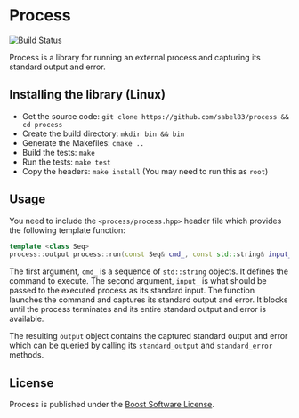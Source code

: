 # Process

[![Build Status](https://secure.travis-ci.org/sabel83/process.png?branch=master "Build Status")](http://travis-ci.org/sabel83/process)

Process is a library for running an external process and capturing its standard
output and error.

## Installing the library (Linux)

* Get the source code: `git clone https://github.com/sabel83/process && cd process`
* Create the build directory: `mkdir bin && bin`
* Generate the Makefiles: `cmake ..`
* Build the tests: `make`
* Run the tests: `make test`
* Copy the headers: `make install` (You may need to run this as `root`)

## Usage

You need to include the `<process/process.hpp>` header file which provides the
following template function:

```cpp
template <class Seq>
process::output process::run(const Seq& cmd_, const std::string& input_)
```

The first argument, `cmd_` is a sequence of `std::string` objects. It defines
the command to execute. The second argument, `input_` is what should be passed
to the executed process as its standard input. The function launches the
command and captures its standard output and error. It blocks until the process
terminates and its entire standard output and error is available.

The resulting `output` object contains the captured standard output and error
which can be queried by calling its `standard_output` and `standard_error`
methods.

## License

Process is published under the
[Boost Software License](http://www.boost.org/LICENSE_1_0.txt).


